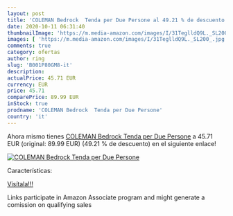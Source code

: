 ```yaml
---
layout: post
title: 'COLEMAN Bedrock  Tenda per Due Persone al 49.21 % de descuento'
date: 2020-10-11 06:31:40
thumbnailImage: 'https://m.media-amazon.com/images/I/31TeglldQ9L._SL200_.jpg'
images: [ 'https://m.media-amazon.com/images/I/31TeglldQ9L._SL200_.jpg' ]
comments: true
category: ofertas
author: ring
slug: 'B001P80GM8-it'
description:
actualPrice: 45.71 EUR
currency: EUR
price: 45.71
comparePrice: 89.99 EUR
inStock: true
prodname: 'COLEMAN Bedrock  Tenda per Due Persone'
country: 'it'
---
```


Ahora mismo tienes [COLEMAN Bedrock  Tenda per Due Persone](https://www.amazon.it/dp/B001P80GM8/?tag=tolees00-21) a 45.71 EUR (original: 89.99 EUR) (49.21 %  de descuento) en el siguiente enlace!

[![COLEMAN Bedrock  Tenda per Due Persone](https://m.media-amazon.com/images/I/31TeglldQ9L._SL200_.jpg)](https://www.amazon.it/dp/B001P80GM8/?tag=tolees00-21)

Características:


[Visítala!!!](https://www.amazon.it/dp/B001P80GM8/?tag=tolees00-21)

Links participate in Amazon Associate program and might generate a comission on qualifying sales

